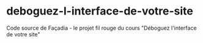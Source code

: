 # deboguez-l-interface-de-votre-site
Code source de Façadia - le projet fil rouge du cours "Déboguez l'interface de votre site"
